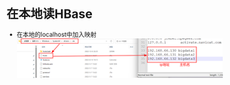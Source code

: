 #  在本地读HBase

- 在本地的localhost中加入映射
  ![HBaseRunLocalhost](../../../../Image/HBaseRunLocalhost.png "HBaseRunLocalhost")

